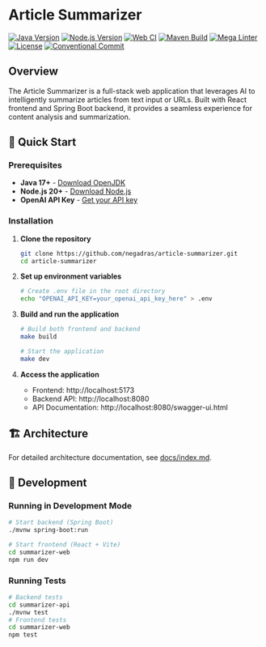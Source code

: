 # Article Summarizer

[![Java Version](https://img.shields.io/badge/Java-17+-blue)](https://openjdk.org/)
[![Node.js Version](https://img.shields.io/badge/Node.js-20+-green)](https://nodejs.org/)
[![Web CI](https://img.shields.io/github/actions/workflow/status/negadras/article-summarizer/web-ci.yml?branch=main&label=Web%20CI)](https://github.com/negadras/article-summarizer/actions/workflows/web-ci.yml)
[![Maven Build](https://img.shields.io/github/actions/workflow/status/negadras/article-summarizer/maven-build.yml?branch=main&label=Maven%20Build)](https://github.com/negadras/article-summarizer/actions/workflows/maven-build.yml)
[![Mega Linter](https://img.shields.io/github/actions/workflow/status/negadras/article-summarizer/mega-linter.yml?branch=main&label=Mega%20Linter)](https://github.com/negadras/article-summarizer/actions/workflows/mega-linter.yml)
[![License](https://img.shields.io/github/license/negadras/article-summarizer)](LICENSE)
[![Conventional Commit](https://img.shields.io/badge/Commit-Conventional-yellowgreen)](https://www.conventionalcommits.org/en/v1.0.0/)

## Overview

The Article Summarizer is a full-stack web application that leverages AI to intelligently summarize articles 
from text input or URLs. Built with React frontend and Spring Boot backend, it provides a seamless experience 
for content analysis and summarization.

## 🚀 Quick Start

### Prerequisites

- **Java 17+** - [Download OpenJDK](https://openjdk.org/)
- **Node.js 20+** - [Download Node.js](https://nodejs.org/)
- **OpenAI API Key** - [Get your API key](https://platform.openai.com/api-keys)

### Installation

1. **Clone the repository**
   ```bash
   git clone https://github.com/negadras/article-summarizer.git
   cd article-summarizer
   ```

2. **Set up environment variables**
   ```bash
   # Create .env file in the root directory
   echo "OPENAI_API_KEY=your_openai_api_key_here" > .env
   ```

3. **Build and run the application**
   ```bash
   # Build both frontend and backend
   make build
   
   # Start the application
   make dev
   ```

4. **Access the application**
   - Frontend: http://localhost:5173
   - Backend API: http://localhost:8080
   - API Documentation: http://localhost:8080/swagger-ui.html


## 🏗️ Architecture

For detailed architecture documentation, see [docs/index.md](docs/architecture.md).

## 🔧 Development

### Running in Development Mode

```bash
# Start backend (Spring Boot)
./mvnw spring-boot:run

# Start frontend (React + Vite)
cd summarizer-web
npm run dev
```

### Running Tests

```bash
# Backend tests
cd summarizer-api
./mvnw test
# Frontend tests
cd summarizer-web
npm test
```


